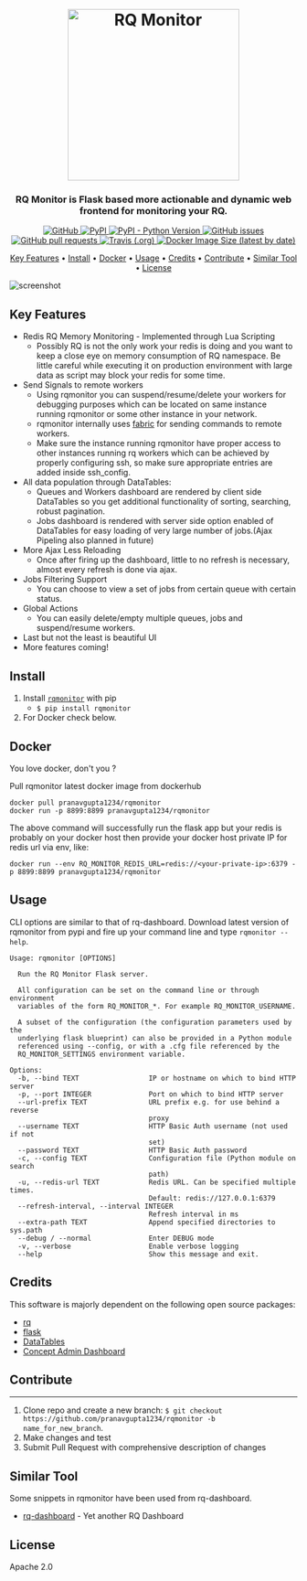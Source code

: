<h1 align="center">
  <br>
  <a href="#"><img src="https://raw.githubusercontent.com/pranavgupta1234/rqmonitor/master/artifacts/rqmonitor.png" alt="RQ Monitor" height="300" width="300"></a>
  <br>
</h1>

<h3 align="center">RQ Monitor is Flask based more actionable and dynamic web frontend for monitoring your RQ.</h3>

<p align="center">
  <a href="https://opensource.org/licenses/Apache-2.0">
    <img alt="GitHub" src="https://img.shields.io/github/license/pranavgupta1234/rqmonitor?style=for-the-badge">
  </a>
  <a href="https://pypi.org/project/rqmonitor/">
    <img alt="PyPI" src="https://img.shields.io/pypi/v/rqmonitor?style=for-the-badge">
  </a>
  <a href="https://pypi.org/project/rqmonitor/">
    <img alt="PyPI - Python Version" src="https://img.shields.io/pypi/pyversions/rqmonitor?style=for-the-badge">
  </a>
  <a href="https://github.com/pranavgupta1234/rqmonitor/issues">
    <img alt="GitHub issues" src="https://img.shields.io/github/issues/pranavgupta1234/rqmonitor?style=for-the-badge">
  </a>
  <a href="https://github.com/pranavgupta1234/rqmonitor/pulls">
    <img alt="GitHub pull requests" src="https://img.shields.io/github/issues-pr/pranavgupta1234/rqmonitor?style=for-the-badge">
  </a>
  <a href="#">
    <img alt="Travis (.org)" src="https://img.shields.io/travis/pranavgupta1234/rqmonitor?style=for-the-badge">
  </a>
  <a href="#">
  <img alt="Docker Image Size (latest by date)" src="https://img.shields.io/docker/image-size/pranavgupta1234/rqmonitor?logo=docker&style=for-the-badge">
  </a>

</p>

<p align="center">
  <a href="#key-features">Key Features</a> •
  <a href="#install">Install</a> •
  <a href="#docker">Docker</a> •
    <a href="#usage">Usage</a> •
  <a href="#credits">Credits</a> •
  <a href="#contribute">Contribute</a> •
  <a href="#similar-tool">Similar Tool</a> •
  <a href="#license">License</a>
</p>

![screenshot](artifacts/demo.gif)

## Key Features

* Redis RQ Memory Monitoring - Implemented through Lua Scripting
  - Possibly RQ is not the only work your redis is doing and you want to keep a close eye on memory consumption of RQ namespace. Be little careful while executing it on production environment with large data as script may block your redis for some time.
* Send Signals to remote workers
  - Using rqmonitor you can suspend/resume/delete your workers for debugging purposes which can be located on same instance running rqmonitor or some other instance in your network.
  - rqmonitor internally uses [fabric](https://github.com/fabric/fabric) for sending commands to remote workers.
  - Make sure the instance running rqmonitor have proper access to other instances running rq workers which can be achieved by properly configuring ssh, so make sure appropriate entries are added inside ssh_config. 
* All data population through DataTables:
  - Queues and Workers dashboard are rendered by client side DataTables so you get additional functionality of sorting, searching, robust pagination.
  - Jobs dashboard is rendered with server side option enabled of DataTables for easy loading of very large number of jobs.(Ajax Pipeling also planned in future)
* More Ajax Less Reloading
  - Once after firing up the dashboard, little to no refresh is necessary, almost every refresh is done via ajax.  
* Jobs Filtering Support
  - You can choose to view a set of jobs from certain queue with certain status.
* Global Actions
  - You can easily delete/empty multiple queues, jobs and suspend/resume workers. 
* Last but not the least is beautiful UI
* More features coming!


## Install

1. Install [`rqmonitor`](https://pypi.org/project/rqmonitor/) with pip
    + `$ pip install rqmonitor`
2. For Docker check below.


## Docker

You love docker, don't you ?

Pull rqmonitor latest docker image from dockerhub
```
docker pull pranavgupta1234/rqmonitor
docker run -p 8899:8899 pranavgupta1234/rqmonitor
```

The above command will successfully run the flask app but your redis is probably on your docker host then
provide your docker host private IP for redis url via env, like:
```
docker run --env RQ_MONITOR_REDIS_URL=redis://<your-private-ip>:6379 -p 8899:8899 pranavgupta1234/rqmonitor
```


## Usage
CLI options are similar to that of rq-dashboard. 
Download latest version of rqmonitor from pypi and fire up your command line and type `rqmonitor --help`.

```
Usage: rqmonitor [OPTIONS]

  Run the RQ Monitor Flask server.

  All configuration can be set on the command line or through environment
  variables of the form RQ_MONITOR_*. For example RQ_MONITOR_USERNAME.

  A subset of the configuration (the configuration parameters used by the
  underlying flask blueprint) can also be provided in a Python module
  referenced using --config, or with a .cfg file referenced by the
  RQ_MONITOR_SETTINGS environment variable.

Options:
  -b, --bind TEXT                 IP or hostname on which to bind HTTP server
  -p, --port INTEGER              Port on which to bind HTTP server
  --url-prefix TEXT               URL prefix e.g. for use behind a reverse
                                  proxy
  --username TEXT                 HTTP Basic Auth username (not used if not
                                  set)
  --password TEXT                 HTTP Basic Auth password
  -c, --config TEXT               Configuration file (Python module on search
                                  path)
  -u, --redis-url TEXT            Redis URL. Can be specified multiple times.
                                  Default: redis://127.0.0.1:6379
  --refresh-interval, --interval INTEGER
                                  Refresh interval in ms
  --extra-path TEXT               Append specified directories to sys.path
  --debug / --normal              Enter DEBUG mode
  -v, --verbose                   Enable verbose logging
  --help                          Show this message and exit.
```


## Credits

This software is majorly dependent on the following open source packages:

- [rq](https://github.com/rq/rq)
- [flask](https://github.com/pallets/flask)
- [DataTables](https://github.com/DataTables/DataTables)
- [Concept Admin Dashboard](https://github.com/puikinsh/concept)


## Contribute
---

1. Clone repo and create a new branch: 
  `$ git checkout https://github.com/pranavgupta1234/rqmonitor -b name_for_new_branch`.
2. Make changes and test
3. Submit Pull Request with comprehensive description of changes


## Similar Tool
Some snippets in rqmonitor have been used from rq-dashboard.

- [rq-dashboard](https://github.com/Parallels/rq-dashboard) - Yet another RQ Dashboard


## License

Apache 2.0
